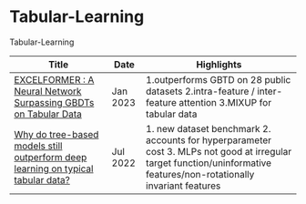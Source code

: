 # Tabular-Learning
Tabular-Learning

| Title  | Date | Highlights |
| ------------- | ------------- | ------------- |
| <a href="https://arxiv.org/pdf/2301.02819.pdf">EXCELFORMER : A Neural Network Surpassing GBDTs on Tabular Data</a> | Jan 2023 | 1.outperforms GBTD on 28 public datasets 2.intra-feature / inter-feature attention 3.MIXUP for tabular data |
| <a href="https://arxiv.org/pdf/2207.08815.pdf">Why do tree-based models still outperform deep learning on typical tabular data?</a> | Jul 2022 | 1. new dataset benchmark 2. accounts for hyperparameter cost 3. MLPs not good at irregular target function/uninformative features/non-rotationally invariant features |
